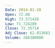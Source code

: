 ```yaml
---
Date: 2014-01-28
Open: 72.68
High: 73.571426
Low: 71.724289
Close: 72.35714
Adj Close: 62.013683
Volume: 266380800
---
```

